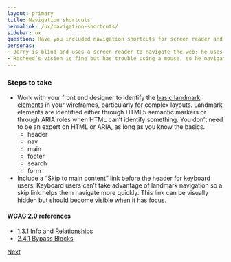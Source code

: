 ```yaml
---
layout: primary
title: Navigation shortcuts
permalink: /ux/navigation-shortcuts/
sidebar: ux
question: Have you included navigation shortcuts for screen reader and keyboard users?
personas:
- Jerry is blind and uses a screen reader to navigate the web; he uses landmark elements to quickly navigate through sections of a webpage. 
- Rasheed’s vision is fine but has trouble using a mouse, so he navigates the web using only his keyboard – he hates having to tab through all the links in the header navigation to get to the main content of a page.
---
```


### Steps to take

- Work with your front end designer to identify the [basic landmark elements](https://dequeuniversity.com/assets/html/jquery-summit/html5/slides/landmarks.html) in your wireframes, particularly for complex layouts. Landmark elements are identified either through HTML5 semantic markers or through ARIA roles when HTML can’t identify something. You don’t need to be an expert on HTML or ARIA, as long as you know the basics.
  - header
  - nav
  - main
  - footer
  - search
  - form
- Include a “Skip to main content” link before the header for keyboard users. Keyboard users can’t take advantage of landmark navigation so a skip link helps them navigate more quickly. This link can be visually hidden but [should become visible when it has focus](http://webaim.org/techniques/skipnav/#invisible).

#### WCAG 2.0 references
- [1.3.1 Info and Relationships](https://www.w3.org/WAI/WCAG20/quickref/?showtechniques=14%2C128&currentsidebar=%23col_overview#content-structure-separation-programmatic)
- [2.4.1 Bypass Blocks](https://www.w3.org/WAI/WCAG20/quickref/?showtechniques=14%2C128&currentsidebar=%23col_overview#navigation-mechanisms-skip)

<a class="usa-button button-next" href="{{ site.baseurl }}/ux/forms/">
  Next <i class="fa fa-chevron-right" aria-hidden="true"></i>
</a>